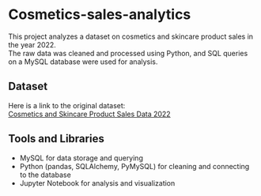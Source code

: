 # Cosmetics-sales-analytics
This project analyzes a dataset on cosmetics and skincare product sales in the year 2022.  
The raw data was cleaned and processed using Python, and SQL queries on a MySQL database were used for analysis.  

## Dataset  
Here is a link to the original dataset:  
[Cosmetics and Skincare Product Sales Data 2022](https://www.kaggle.com/datasets/atharvasoundankar/cosmetics-and-skincare-product-sales-data-2022)

## Tools and Libraries  
- MySQL for data storage and querying  
- Python (pandas, SQLAlchemy, PyMySQL) for cleaning and connecting to the database  
- Jupyter Notebook for analysis and visualization 
